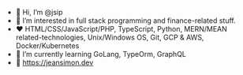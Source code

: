 - 👋 Hi, I’m @jsip
- 👀 I’m interested in full stack programming and finance-related stuff.
- ❤  HTML/CSS/JavaScript/PHP, TypeScript, Python, MERN/MEAN related-technologies, Unix/Windows OS, Git, GCP & AWS, Docker/Kubernetes
- 🌱 I’m currently learning GoLang, TypeOrm, GraphQL
- 🔗 https://jeansimon.dev

<!---
jsip/jsip is a ✨ special ✨ repository because its `README.md` (this file) appears on your GitHub profile.
You can click the Preview link to take a look at your changes.
--->
